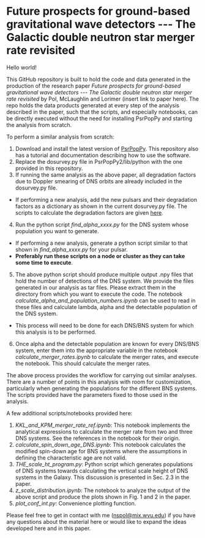 # Future prospects for ground-based gravitational wave detectors --- The Galactic double neutron star merger rate revisited

Hello world!

This GitHub repository is built to hold the code and data generated in the production of the research paper *Future prospects for ground-based gravitational wave detectors --- The Galactic double neutron star merger rate revisited* by Pol, McLaughlin and Lorimer (insert link to paper here). The repo holds the data products generated at every step of the analysis described in the paper, such that the scripts, and especially notebooks, can be directly executed without the need for installing PsrPopPy and starting the analysis from scratch.

To perform a similar analysis from scratch:
1. Download and install the latest version of [PsrPopPy](https://github.com/devanshkv/PsrPopPy2). This repository also has a tutorial and documentation describing how to use the software. 
2. Replace the dosurvey.py file in PsrPopPy2/lib/python with the one provided in this repository.
3. If running the same analysis as the above paper, all degradation factors due to Doppler smearing of DNS orbits are already included in the dosurvey.py file.
  - If performing a new analysis, add the new pulsars and their degradation factors as a dictionary as shown in the current dosurvey.py file. The scripts to calculate the degradation factors are given [here](https://github.com/NihanPol/SNR_degradation_factor_for_BNS_systems).
4. Run the python script *find_alpha_xxxx.py* for the DNS system whose population you want to generate.
  - If performing a new analysis, generate a python script similar to that shown in *find_alpha_xxxx.py* for your pulsar.
  - **Preferably run these scripts on a node or cluster as they can take some time to execute**.
5. The above python script should produce multiple output .npy files that hold the number of detections of the DNS system. We provide the files generated in our analysis as tar files. Please extract them in the directory from which you want to execute the code. The notebook *calculate_alpha_and_population_numbers.ipynb* can be used to read in these files and calculate lambda, alpha and the detectable population of the DNS system.
  - This process will need to be done for each DNS/BNS system for which this analysis is to be performed.
6. Once alpha and the detectable population are known for every DNS/BNS system, enter them into the appropriate variable in the notebook *calculate_merger_rates.ipynb* to calculate the merger rates, and execute the notebook. This should calculate the merger rates.

The above process provides the workflow for carrying out similar analyses. There are a number of points in this analysis with room for customization, particularly when generating the populations for the different BNS systems. The scripts provided have the parameters fixed to those used in the analysis.

A few additional scripts/notebooks provided here:
1. *KKL_and_KPM_merger_rate_ref.ipynb*: This notebook implements the analytical expressions to calculate the merger rate from two and three DNS systems. See the references in the notebook for their origin.
2. *calculate_spin_down_age_DNS.ipynb*: This notebook calculates the modified spin-down age for BNS systems where the assumptions in defining the characteristic age are not valid.
3. *THE_scale_ht_program.py*: Python script which generates populations of DNS systems towards calculating the vertical scale height of DNS systems in the Galaxy. This discussion is presented in Sec. 2.3 in the paper.
4. *z_scale_distribution.ipynb*: The notebook to analyze the output of the above script and produce the plots shown in Fig. 1 and 2 in the paper.
5. *plot_conf_int.py*: Convenience plotting function.

Please feel free to get in contact with me (nspol@mix.wvu.edu) if you have any questions about the material here or would like to expand the ideas developed here and in this paper.
